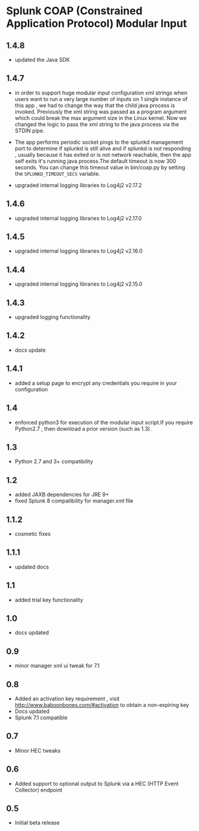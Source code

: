 # Splunk COAP (Constrained Application Protocol) Modular Input

1.4.8
-----
* updated the Java SDK

1.4.7
-----
* in order to support huge modular input configuration xml strings when users want to run a very large number of inputs on 1 single instance of this app , we had to change the way that the child java process is invoked. Previously the xml string was passed as a program argument which could break the max argument size in the Linux kernel. Now we changed the logic to pass the xml string to the java process via the STDIN pipe.

* The app performs periodic socket pings to the splunkd management port to determine if splunkd is still alive and if splunkd is not responding , usually because it has exited or is not network reachable, then the app self exits it's running java process.The default timeout is now 300 seconds. You can change this timeout value in bin/coap.py by setting the `SPLUNKD_TIMEOUT_SECS` variable. 

* upgraded internal logging libraries to Log4j2 v2.17.2

1.4.6
-----
* upgraded internal logging libraries to Log4j2 v2.17.0

1.4.5
-----
* upgraded internal logging libraries to Log4j2 v2.16.0

1.4.4
-----
* upgraded internal logging libraries to Log4j2 v2.15.0

1.4.3
-----
* upgraded logging functionality

1.4.2
-----
* docs update

1.4.1
-----
* added a setup page to encrypt any credentials you require in your configuration

1.4
-----
* enforced python3 for execution of the modular input script.If you require Python2.7 , then download a prior version (such as 1.3).

1.3
----
* Python 2.7 and 3+ compatibility

1.2
----
* added JAXB dependencies for JRE 9+
* fixed Splunk 8 compatibility for manager.xml file

1.1.2
-----
* cosmetic fixes

1.1.1
-----
* updated docs

1.1
-----
* added trial key functionality

1.0
-----
* docs updated

0.9
-----
* minor manager xml ui tweak for 7.1

0.8
-----
* Added an activation key requirement , visit http://www.baboonbones.com/#activation  to obtain a non-expiring key
* Docs updated
* Splunk 7.1 compatible

0.7
---
* Minor HEC tweaks

0.6
---
* Added support to optional output to Splunk via a HEC (HTTP Event Collector) endpoint

0.5
-----
* Initial beta release
